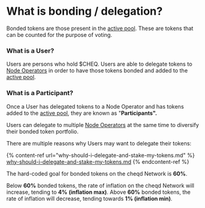 # What is bonding / delegation?

Bonded tokens are those present in the [active pool](what-is-the-active-pool.md). These are tokens that can be counted for the purpose of voting.

### What is a User?

Users are persons who hold $CHEQ. Users are able to delegate tokens to [Node Operators](validators-and-node-operators.md) in order to have those tokens bonded and added to the [active pool](what-is-the-active-pool.md).

### What is a Participant?

Once a User has delegated tokens to a Node Operator and has tokens added to the [active pool](what-is-the-active-pool.md), they are known as "**Participants".**

Users can delegate to multiple [Node Operators](validators-and-node-operators.md) at the same time to diversify their bonded token portfolio.

There are multiple reasons why Users may want to delegate their tokens:

{% content-ref url="why-should-i-delegate-and-stake-my-tokens.md" %}
[why-should-i-delegate-and-stake-my-tokens.md](why-should-i-delegate-and-stake-my-tokens.md)
{% endcontent-ref %}

The hard-coded goal for bonded tokens on the cheqd Network is **60%**.

Below **60%** bonded tokens, the rate of inflation on the cheqd Network will increase, tending to **4%** **(inflation max)**. Above **60%** bonded tokens, the rate of inflation will decrease, tending towards **1% (inflation min)**.
